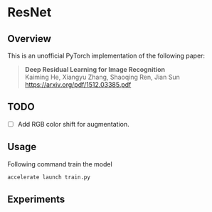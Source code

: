 # ResNet
## Overview
This is an unofficial PyTorch implementation of the following paper:

> **Deep Residual Learning for Image Recognition** <br>
> Kaiming He, Xiangyu Zhang, Shaoqing Ren, Jian Sun <br>
> https://arxiv.org/pdf/1512.03385.pdf

## TODO
- [ ] Add RGB color shift for augmentation.

## Usage
Following command train the model
```bash
accelerate launch train.py
```

## Experiments
